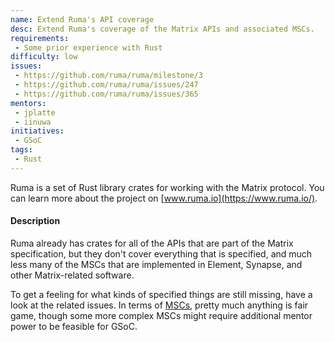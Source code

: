 ```yaml
---
name: Extend Ruma's API coverage
desc: Extend Ruma's coverage of the Matrix APIs and associated MSCs.
requirements:
 - Some prior experience with Rust
difficulty: low
issues:
 - https://github.com/ruma/ruma/milestone/3
 - https://github.com/ruma/ruma/issues/247
 - https://github.com/ruma/ruma/issues/365
mentors:
 - jplatte
 - iinuwa
initiatives:
 - GSoC
tags:
 - Rust
---
```


Ruma is a set of Rust library crates for working with the Matrix protocol.
You can learn more about the project on [www.ruma.io](https://www.ruma.io/).

#### Description

Ruma already has crates for all of the APIs that are part of the Matrix
specification, but they don't cover everything that is specified, and much less
many of the MSCs that are implemented in Element, Synapse, and other
Matrix-related software.

To get a feeling for what kinds of specified things are still missing, have a
look at the related issues. In terms of [MSCs], pretty much anything is fair
game, though some more complex MSCs might require additional mentor power to be
feasible for GSoC.

[MSCs]: https://matrix.org/faq/#what's-an-msc%3F

